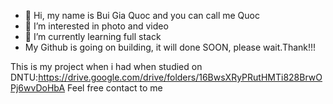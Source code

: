 - 👋 Hi, my name is Bui Gia Quoc and you can call me Quoc
- 👀 I’m interested in photo and video
- 🌱 I’m currently learning full stack
- My Github is going on building, it will done SOON, please wait.Thank!!!

This is my project when i had when studied on DNTU:https://drive.google.com/drive/folders/16BwsXRyPRutHMTi828BrwOPj6wvDoHbA 
Feel free contact to me
<!---
giaquocb25/giaquocb25 is a ✨ special ✨ repository because its `README.md` (this file) appears on your GitHub profile.
You can click the Preview link to take a look at your changes.
--->
